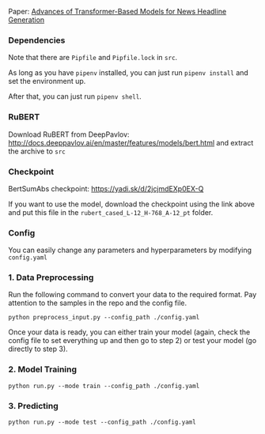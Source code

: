 
Paper: [Advances of Transformer-Based Models for News Headline Generation](https://arxiv.org/abs/2007.05044)


### Dependencies

Note that there are `Pipfile` and `Pipfile.lock` in `src`. 

As long as you have `pipenv` installed, you can just run `pipenv install` and set the environment up.

After that, you can just run `pipenv shell`. 

### RuBERT
Download RuBERT from DeepPavlov: http://docs.deeppavlov.ai/en/master/features/models/bert.html and extract the archive to `src`

### Checkpoint

BertSumAbs checkpoint: https://yadi.sk/d/2jcjmdEXp0EX-Q

If you want to use the model, download the checkpoint using the link above and put this file in the `rubert_cased_L-12_H-768_A-12_pt` folder.

### Config

You can easily change any parameters and hyperparameters by modifying `config.yaml`

### 1. Data Preprocessing

Run the following command to convert your data to the required format. Pay attention to the samples in the repo and the config file. 

```
python preprocess_input.py --config_path ./config.yaml
```

Once your data is ready, you can either train your model (again, check the config file to set everything up and then go to step 2) or test your model (go directly to step 3).  
### 2. Model Training

```
python run.py --mode train --config_path ./config.yaml  
```

### 3. Predicting

```
python run.py --mode test --config_path ./config.yaml  
```
